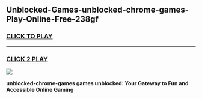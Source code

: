 
## Unblocked-Games-unblocked-chrome-games-Play-Online-Free-238gf
<h3>
<a href="https://premium76.site?title=unblocked-chrome-games&ref=26A">CLICK TO PLAY</a></h3>
<hr>

<h3>
<a href="https://premium76.site?title=unblocked-chrome-games&ref=26A">CLICK 2 PLAY</a>
  
</h3>

<a href="https://premium76.site?title=unblocked-chrome-games&ref=26A"><img src="https://clearcache.store/games.png"></a>


**unblocked-chrome-games games unblocked: Your Gateway to Fun and Accessible Online Gaming**
